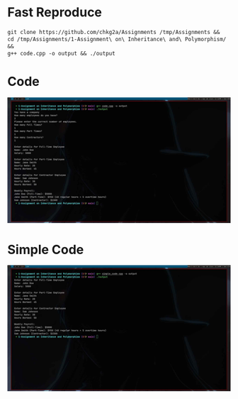 # Fast Reproduce

```shell
git clone https://github.com/chkg2a/Assignments /tmp/Assignments &&
cd /tmp/Assignments/1-Assignment\ on\ Inheritance\ and\ Polymorphism/ &&
g++ code.cpp -o output && ./output
```

# Code 
![](./preview.jpg)

# Simple Code
![](./simple-preview.jpg)
